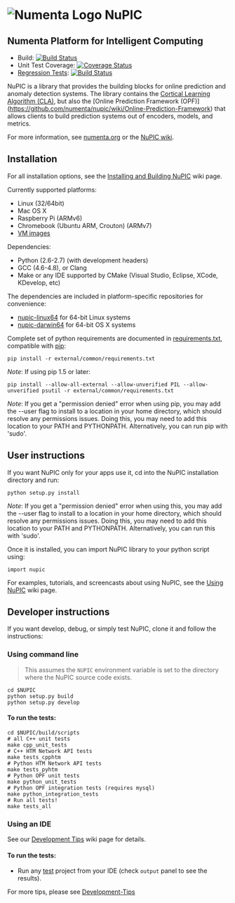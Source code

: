 # ![Numenta Logo](http://numenta.org/images/numenta-icon128.png) NuPIC

## Numenta Platform for Intelligent Computing 

* Build: [![Build Status](https://travis-ci.org/numenta/nupic.png?branch=master)](https://travis-ci.org/numenta/nupic)
* Unit Test Coverage: [![Coverage Status](https://coveralls.io/repos/numenta/nupic/badge.png?branch=master)](https://coveralls.io/r/numenta/nupic?branch=master)
* [Regression Tests](https://github.com/numenta/nupic.regression): [![Build Status](https://travis-ci.org/numenta/nupic.regression.svg?branch=master)](https://travis-ci.org/numenta/nupic.regression)
 
NuPIC is a library that provides the building blocks for online prediction and anomaly detection systems.  The library contains the [Cortical Learning Algorithm (CLA)](https://github.com/numenta/nupic/wiki/Cortical-Learning-Algorithm), but also the [Online Prediction Framework (OPF)] (https://github.com/numenta/nupic/wiki/Online-Prediction-Framework) that allows clients to build prediction systems out of encoders, models, and metrics.

For more information, see [numenta.org](http://numenta.org) or the [NuPIC wiki](https://github.com/numenta/nupic/wiki).

## Installation

For all installation options, see the [Installing and Building NuPIC](https://github.com/numenta/nupic/wiki/Installing-and-Building-NuPIC) wiki page.

Currently supported platforms:
 * Linux (32/64bit)
 * Mac OS X
 * Raspberry Pi (ARMv6)
 * Chromebook (Ubuntu ARM, Crouton) (ARMv7)
 * [VM images](https://github.com/numenta/nupic/wiki/Running-Nupic-in-a-Virtual-Machine)

Dependencies:
 * Python (2.6-2.7) (with development headers)
 * GCC (4.6-4.8), or Clang
 * Make or any IDE supported by CMake (Visual Studio, Eclipse, XCode, KDevelop, etc)

The dependencies are included in platform-specific repositories for convenience:

* [nupic-linux64](https://github.com/numenta/nupic-linux64) for 64-bit Linux systems
* [nupic-darwin64](https://github.com/numenta/nupic-darwin64) for 64-bit OS X systems

Complete set of python requirements are documented in [requirements.txt](/external/common/requirements.txt),
compatible with [pip](http://www.pip-installer.org/en/latest/cookbook.html#requirements-files):

    pip install -r external/common/requirements.txt

_Note_: If using pip 1.5 or later:

    pip install --allow-all-external --allow-unverified PIL --allow-unverified psutil -r external/common/requirements.txt

_Note_: If you get a "permission denied" error when using pip, you may add the --user flag to install to a location in your home directory, which should resolve any permissions issues. Doing this, you may need to add this location to your PATH and PYTHONPATH. Alternatively, you can run pip with 'sudo'.

## User instructions

If you want NuPIC only for your apps use it, cd into the NuPIC installation directory and run:

    python setup.py install

_Note_: If you get a "permission denied" error when using this, you may add the --user flag to install to a location in your home directory, which should resolve any permissions issues. Doing this, you may need to add this location to your PATH and PYTHONPATH. Alternatively, you can run this with 'sudo'.

Once it is installed, you can import NuPIC library to your python script using:

    import nupic

For examples, tutorials, and screencasts about using NuPIC, see the [Using NuPIC](https://github.com/numenta/nupic/wiki/Using-NuPIC) wiki page.

## Developer instructions

If you want develop, debug, or simply test NuPIC, clone it and follow the instructions:

### Using command line

> This assumes the `NUPIC` environment variable is set to the directory where the NuPIC source code exists.

    cd $NUPIC
    python setup.py build
    python setup.py develop

#### To run the tests:

    cd $NUPIC/build/scripts
    # all C++ unit tests
    make cpp_unit_tests
    # C++ HTM Network API tests
    make tests_cpphtm
    # Python HTM Network API tests
    make tests_pyhtm
    # Python OPF unit tests
    make python_unit_tests
    # Python OPF integration tests (requires mysql)
    make python_integration_tests
    # Run all tests!
    make tests_all

### Using an IDE

See our [Development Tips](https://github.com/numenta/nupic/wiki/Development-Tips) wiki page for details.

#### To run the tests:

 * Run any [test](#run-the-tests) project from your IDE (check `output` panel to see the results).

For more tips, please see [Development-Tips](https://github.com/numenta/nupic/wiki/Development-Tips)
